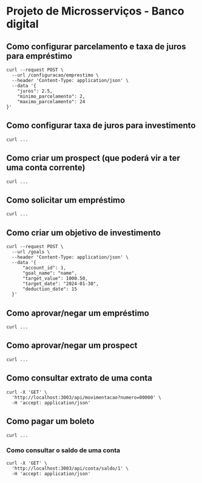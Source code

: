 # Projeto de Microsserviços - Banco digital

## Como configurar parcelamento e taxa de juros para empréstimo

```
curl --request POST \
  --url /configuracao/emprestimo \
  --header 'Content-Type: application/json' \
  --data '{
	"juros": 2.5,
	"minimo_parcelamento": 2,
	"maximo_parcelamento": 24
}'
```

## Como configurar taxa de juros para investimento

```
curl ...
```

## Como criar um prospect (que poderá vir a ter uma conta corrente)

```
curl ...
```

## Como solicitar um empréstimo

```
curl ...
```

## Como criar um objetivo de investimento

```
curl --request POST \
  --url /goals \
  --header 'Content-Type: application/json' \
  --data '{
      "account_id": 1,
      "goal_name": "name",
      "target_value": 1000.50,
      "target_date": "2024-01-30",
      "deduction_date": 15 
  }'
```

## Como aprovar/negar um empréstimo

```
curl ...
```

## Como aprovar/negar um prospect

```
curl ...
```

## Como consultar extrato de uma conta

```
curl -X 'GET' \
  'http://localhost:3003/api/movimentacao?numero=00000' \
  -H 'accept: application/json'
```

## Como pagar um boleto

```
curl ...
```

### Como consultar o saldo de uma conta

```
curl -X 'GET' \
  'http://localhost:3003/api/conta/saldo/1' \
  -H 'accept: application/json'
```